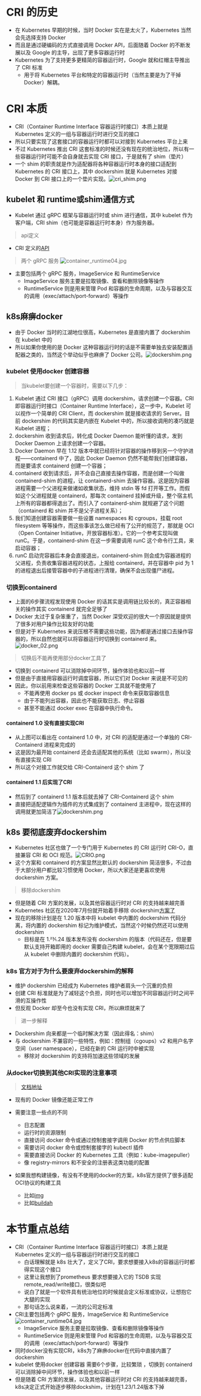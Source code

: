 # CRI 的历史

- 在 Kubernetes 早期的时候，当时 Docker 实在是太火了，Kubernetes 当然会先选择支持 Docker
- 而且是通过硬编码的方式直接调用 Docker API，后面随着 Docker 的不断发展以及 Google 的主导，出现了更多容器运行时
- Kubernetes 为了支持更多更精简的容器运行时，Google 就和红帽主导推出了 CRI 标准
  - 用于将 Kubernetes 平台和特定的容器运行时（当然主要是为了干掉 Docker）解耦。

# CRI 本质

- CRI（Container Runtime Interface 容器运行时接口）本质上就是 Kubernetes 定义的一组与容器运行时进行交互的接口
- 所以只要实现了这套接口的容器运行时都可以对接到 Kubernetes 平台上来
- 不过 Kubernetes 推出 CRI 这套标准的时候还没有现在的统治地位，所以有一些容器运行时可能不会自身就去实现 CRI 接口，于是就有了 shim（垫片）
- 一个 shim 的职责就是作为适配器将各种容器运行时本身的接口适配到 Kubernetes 的 CRI 接口上，其中 dockershim 就是 Kubernetes 对接 Docker 到 CRI 接口上的一个垫片实现。![cri_shim.png](https://fynotefile.oss-cn-zhangjiakou.aliyuncs.com/fynote/908/1636075666000/6987ab697883407185e08e3acf251900.png)

## kubelet 和 runtime或shim通信方式

- Kubelet 通过 gRPC 框架与容器运行时或 shim 进行通信，其中 kubelet 作为客户端，CRI shim（也可能是容器运行时本身）作为服务器。

> api定义

- CRI 定义的[API](https://github.com/kubernetes/kubernetes/blob/release-1.5/pkg/kubelet/api/v1alpha1/runtime/api.proto)

> 两个 gRPC 服务
> ![container_runtime04.jpg](https://fynotefile.oss-cn-zhangjiakou.aliyuncs.com/fynote/908/1636075666000/386e08cc182b44fc999365e86d28044c.jpg)

- 主要包括两个 gRPC 服务，ImageService 和 RuntimeService
  - ImageService 服务主要是拉取镜像、查看和删除镜像等操作
  - RuntimeService 则是用来管理 Pod 和容器的生命周期，以及与容器交互的调用（exec/attach/port-forward）等操作

## k8s麻痹docker

- 由于 Docker 当时的江湖地位很高，Kubernetes 是直接内置了 dockershim 在 kubelet 中的
- 所以如果你使用的是 Docker 这种容器运行时的话是不需要单独去安装配置适配器之类的，当然这个举动似乎也麻痹了 Docker 公司。![dockershim.png](https://fynotefile.oss-cn-zhangjiakou.aliyuncs.com/fynote/908/1636075666000/b03a1c99eca64c68a71cfb2a77a77aeb.png)

### kubelet 使用docker 创建容器

> 当kubelet要创建一个容器时，需要以下几步：

1. Kubelet 通过 CRI 接口（gRPC）调用 dockershim，请求创建一个容器。CRI 即容器运行时接口（Container Runtime Interface），这一步中，Kubelet 可以视作一个简单的 CRI Client，而 dockershim 就是接收请求的 Server。目前 dockershim 的代码其实是内嵌在 Kubelet 中的，所以接收调用的凑巧就是 Kubelet 进程；
2. dockershim 收到请求后，转化成 Docker Daemon 能听懂的请求，发到 Docker Daemon 上请求创建一个容器。
3. Docker Daemon 早在 1.12 版本中就已经将针对容器的操作移到另一个守护进程——containerd 中了，因此 Docker Daemon 仍然不能帮我们创建容器，而是要请求 containerd 创建一个容器；
4. containerd 收到请求后，并不会自己直接去操作容器，而是创建一个叫做 containerd-shim 的进程，让 containerd-shim 去操作容器。这是因为容器进程需要一个父进程来做诸如收集状态，维持 stdin 等 fd 打开等工作。而假如这个父进程就是 containerd，那每次 containerd 挂掉或升级，整个宿主机上所有的容器都得退出了。而引入了 containerd-shim 就规避了这个问题（containerd 和 shim 并不是父子进程关系）；
5. 我们知道创建容器需要做一些设置 namespaces 和 cgroups，挂载 root filesystem 等等操作，而这些事该怎么做已经有了公开的规范了，那就是 OCI（Open Container Initiative，开放容器标准）。它的一个参考实现叫做 runC。于是，containerd-shim 在这一步需要调用 runC 这个命令行工具，来启动容器；
6. runC 启动完容器后本身会直接退出，containerd-shim 则会成为容器进程的父进程，负责收集容器进程的状态，上报给 containerd，并在容器中 pid 为 1 的进程退出后接管容器中的子进程进行清理，确保不会出现僵尸进程。

### 切换到containerd

- 上面的6步骤流程发现使用 Docker 的话其实是调用链比较长的，真正容器相关的操作其实 containerd 就完全足够了
- Docker 太过于复杂笨重了，当然 Docker 深受欢迎的很大一个原因就是提供了很多对用户操作比较友好的功能
- 但是对于 Kubernetes 来说压根不需要这些功能，因为都是通过接口去操作容器的，所以自然也就可以将容器运行时切换到 containerd 来。![docker_02.png](https://fynotefile.oss-cn-zhangjiakou.aliyuncs.com/fynote/908/1636075666000/846c47afb39d4efc93fdae71b518861a.png)

> 切换后不能再使用部分docker工具了

- 切换到 containerd 可以消除掉中间环节，操作体验也和以前一样
- 但是由于直接用容器运行时调度容器，所以它们对 Docker 来说是不可见的
- 因此，你以前用来检查这些容器的 Docker 工具就不能使用了
  - 不能再使用 docker ps 或 docker inspect 命令来获取容器信息
  - 由于不能列出容器，因此也不能获取日志、停止容器
  - 甚至不能通过 docker exec 在容器中执行命令。

#### containerd 1.0 没有直接实现CRI

- 从上图可以看出在 containerd 1.0 中，对 CRI 的适配是通过一个单独的 CRI-Containerd 进程来完成的
- 这是因为最开始 containerd 还会去适配其他的系统（比如 swarm），所以没有直接实现 CRI
- 所以这个对接工作就交给 CRI-Containerd 这个 shim 了

#### containerd 1.1 后实现了CRI

- 然后到了 containerd 1.1 版本后就去掉了 CRI-Containerd 这个 shim
- 直接把适配逻辑作为插件的方式集成到了 containerd 主进程中，现在这样的调用就更加简洁了![dockershim.png](https://fynotefile.oss-cn-zhangjiakou.aliyuncs.com/fynote/908/1636075666000/ac847a1b14c0437786361c30c96e749e.png)

## k8s 要彻底废弃dockershim

- Kubernetes 社区也做了一个专门用于 Kubernetes 的 CRI 运行时 CRI-O，直接兼容 CRI 和 OCI 规范。![CRIO.png](https://fynotefile.oss-cn-zhangjiakou.aliyuncs.com/fynote/908/1636075666000/43c4b068cc8e4edc8e74cc92239f7947.png)
- 这个方案和 containerd 的方案显然比默认的 dockershim 简洁很多，不过由于大部分用户都比较习惯使用 Docker，所以大家还是更喜欢使用 dockershim 方案。

> 移除dockershim

- 但是随着 CRI 方案的发展，以及其他容器运行时对 CRI 的支持越来越完善
- Kubernetes 社区在2020年7月份就开始着手移除 dockershim[方案了](https://github.com/kubernetes/enhancements/tree/master/keps/sig-node/2221-remove-dockershim)
- 现在的移除计划是在 1.20 版本中将 kubelet 中内置的 dockershim 代码分离，将内置的 dockershim 标记为维护模式，当然这个时候仍然还可以使用 dockershim
  - 目标是在 1.23⁄1.24 版本发布没有 dockershim 的版本（代码还在，但是要默认支持开箱即用的 docker 需要自己构建 kubelet，会在某个宽限期过后从 kubelet 中删除内置的 dockershim 代码）。

### k8s 官方对于为什么要废弃dockershim的解释

- 维护 dockershim 已经成为 Kubernetes 维护者肩头一个沉重的负担
- 创建 CRI 标准就是为了减轻这个负担，同时也可以增加不同容器运行时之间平滑的互操作性
- 但反观 Docker 却至今也没有实现 CRI，所以麻烦就来了

> 进一步解释

- Dockershim 向来都是一个临时解决方案（因此得名：shim）
- 与 dockershim 不兼容的一些特性，例如：控制组（cgoups）v2 和用户名字空间（user namespace），已经在新的 CRI 运行时中被实现
  - 移除对 dockershim 的支持将加速这些领域的发展

### 从docker切换到其他CRI实现的注意事项

> [文档地址](https://kubernetes.io/zh/blog/2020/12/02/dockershim-faq/#why-is-dockershim-being-deprecated)

- 现有的 Docker 镜像还能正常工作
- 需要注意一些点的不同

  - 日志配置
  - 运行时的资源限制
  - 直接访问 docker 命令或通过控制套接字调用 Docker 的节点供应脚本
  - 需要访问 docker 命令或控制套接字的 kubectl 插件
  - 需要直接访问 Docker 的 Kubernetes 工具（例如：kube-imagepuller）
  - 像 registry-mirrors 和不安全的注册表这类功能的配置
- 如果我想构建镜像，有没有不使用的docker的方案，k8s官方提供了很多适配OCI协议的构建工具

  - 比如[img](https://github.com/genuinetools/img)
  - 比如[buildah](https://github.com/containers/buildah)

# 本节重点总结

- CRI（Container Runtime Interface 容器运行时接口）本质上就是 Kubernetes 定义的一组与容器运行时进行交互的接口
  - 白话理解就是 k8s 壮大了，定义了CRI，要求想要接入k8s的容器运行时都得实现这个接口
  - 这里让我想到了prometheus 要求想要接入它的 TSDB 实现remote_read/write接口，很类似吧
  - 说白了就是一个软件具有统治地位的时候就会定义标准或协议，让想抱它大腿的实现
  - 那句话怎么说来着，一流的公司定标准
- CRI主要包括两个 gRPC 服务，ImageService 和 RuntimeService![container_runtime04.jpg](https://fynotefile.oss-cn-zhangjiakou.aliyuncs.com/fynote/908/1636075666000/abf786404b8842aaad4dd46e84f52825.jpg)
  - ImageService 服务主要是拉取镜像、查看和删除镜像等操作
  - RuntimeService 则是用来管理 Pod 和容器的生命周期，以及与容器交互的调用（exec/attach/port-forward）等操作
- 同时docker没有实现CRI，k8s为了麻痹docker在代码中直接内置了 dockershim
- kubelet 使用docker 创建容器 需要6个步骤，比较繁琐 ，切换到 containerd 可以消除掉中间环节，操作体验也和以前一样
- 但是随着 CRI 方案的发展，以及其他容器运行时对 CRI 的支持越来越完善，k8s决定正式开始逐步移除dockshim，计划在1.23/1.24版本下掉